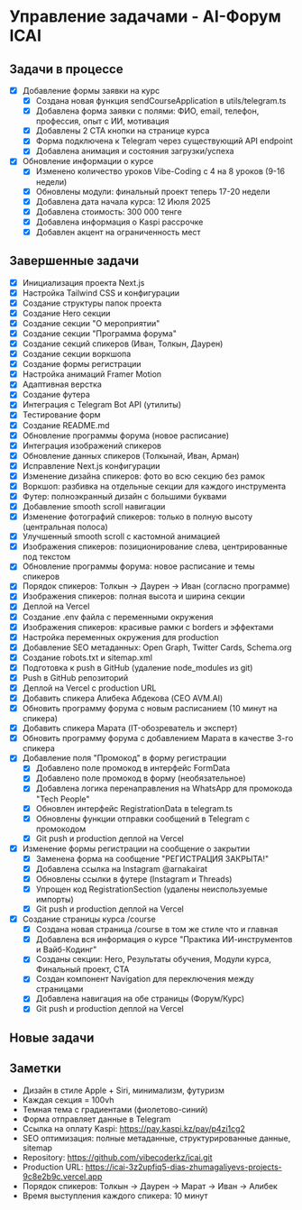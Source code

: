 # Управление задачами - AI-Форум ICAI

## Задачи в процессе

- [x] Добавление формы заявки на курс
  - [x] Создана новая функция sendCourseApplication в utils/telegram.ts
  - [x] Добавлена форма заявки с полями: ФИО, email, телефон, профессия, опыт с ИИ, мотивация
  - [x] Добавлены 2 CTA кнопки на странице курса
  - [x] Форма подключена к Telegram через существующий API endpoint
  - [x] Добавлена анимация и состояния загрузки/успеха
- [x] Обновление информации о курсе
  - [x] Изменено количество уроков Vibe-Coding с 4 на 8 уроков (9-16 недели)
  - [x] Обновлены модули: финальный проект теперь 17-20 недели
  - [x] Добавлена дата начала курса: 12 Июля 2025
  - [x] Добавлена стоимость: 300 000 тенге
  - [x] Добавлена информация о Kaspi рассрочке
  - [x] Добавлен акцент на ограниченность мест

## Завершенные задачи

- [x] Инициализация проекта Next.js
- [x] Настройка Tailwind CSS и конфигурации
- [x] Создание структуры папок проекта
- [x] Создание Hero секции
- [x] Создание секции "О мероприятии"
- [x] Создание секции "Программа форума"
- [x] Создание секций спикеров (Иван, Толкын, Даурен)
- [x] Создание секции воркшопа
- [x] Создание формы регистрации
- [x] Настройка анимаций Framer Motion
- [x] Адаптивная верстка
- [x] Создание футера
- [x] Интеграция с Telegram Bot API (утилиты)
- [x] Тестирование форм
- [x] Создание README.md
- [x] Обновление программы форума (новое расписание)
- [x] Интеграция изображений спикеров
- [x] Обновление данных спикеров (Толкынай, Иван, Арман)
- [x] Исправление Next.js конфигурации
- [x] Изменение дизайна спикеров: фото во всю секцию без рамок
- [x] Воркшоп: разбивка на отдельные секции для каждого инструмента
- [x] Футер: полноэкранный дизайн с большими буквами
- [x] Добавление smooth scroll навигации
- [x] Изменение фотографий спикеров: только в полную высоту (центральная полоса)
- [x] Улучшенный smooth scroll с кастомной анимацией
- [x] Изображения спикеров: позиционирование слева, центрированные под текстом
- [x] Обновление программы форума: новое расписание и темы спикеров
- [x] Порядок спикеров: Толкын → Даурен → Иван (согласно программе)
- [x] Изображения спикеров: полная высота и ширина секции
- [x] Деплой на Vercel
- [x] Создание .env файла с переменными окружения
- [x] Изображения спикеров: красивые рамки с borders и эффектами
- [x] Настройка переменных окружения для production
- [x] Добавление SEO метаданных: Open Graph, Twitter Cards, Schema.org
- [x] Создание robots.txt и sitemap.xml
- [x] Подготовка к push в GitHub (удаление node_modules из git)
- [x] Push в GitHub репозиторий
- [x] Деплой на Vercel с production URL
- [x] Добавить спикера Алибека Абдекова (CEO AVM.AI)
- [x] Обновить программу форума с новым расписанием (10 минут на спикера)
- [x] Добавить спикера Марата (IT-обозреватель и эксперт)
- [x] Обновить программу форума с добавлением Марата в качестве 3-го спикера
- [x] Добавление поля "Промокод" в форму регистрации
  - [x] Добавлено поле промокод в интерфейс FormData  
  - [x] Добавлено поле промокод в форму (необязательное)
  - [x] Добавлена логика перенаправления на WhatsApp для промокода "Tech People"
  - [x] Обновлен интерфейс RegistrationData в telegram.ts
  - [x] Обновлены функции отправки сообщений в Telegram с промокодом
  - [x] Git push и production деплой на Vercel
- [x] Изменение формы регистрации на сообщение о закрытии
  - [x] Заменена форма на сообщение "РЕГИСТРАЦИЯ ЗАКРЫТА!"
  - [x] Добавлена ссылка на Instagram @arnakairat
  - [x] Обновлены ссылки в футере (Instagram и Threads)
  - [x] Упрощен код RegistrationSection (удалены неиспользуемые импорты)
  - [x] Git push и production деплой на Vercel
- [x] Создание страницы курса /course
  - [x] Создана новая страница /course в том же стиле что и главная
  - [x] Добавлена вся информация о курсе "Практика ИИ-инструментов и Вайб-Кодинг"
  - [x] Созданы секции: Hero, Результаты обучения, Модули курса, Финальный проект, CTA
  - [x] Создан компонент Navigation для переключения между страницами
  - [x] Добавлена навигация на обе страницы (Форум/Курс)
  - [x] Git push и production деплой на Vercel

## Новые задачи

## Заметки

- Дизайн в стиле Apple + Siri, минимализм, футуризм
- Каждая секция = 100vh
- Темная тема с градиентами (фиолетово-синий)
- Форма отправляет данные в Telegram
- Ссылка на оплату Kaspi: https://pay.kaspi.kz/pay/p4zi1cg2
- SEO оптимизация: полные метаданные, структурированные данные, sitemap
- Repository: https://github.com/vibecoderkz/icai.git
- Production URL: https://icai-3z2upfiq5-dias-zhumagaliyevs-projects-9c8e2b9c.vercel.app
- Порядок спикеров: Толкын → Даурен → Марат → Иван → Алибек
- Время выступления каждого спикера: 10 минут 